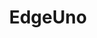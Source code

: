 ---
linkedin: https://linkedin.com/company/edgeuno
logohandle: edgeunocloud
sort: edgeuno
title: EdgeUno
twitter: https://x.com/EdgeUno
website: https://edgeuno.cloud/
---